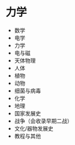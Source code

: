 # 力学



* 数学
* 电学
* 力学
* 电与磁
* 天体物理
* 人体
* 植物
* 动物
* 细菌与病毒
* 化学
* 地理
* 国家发展史
* 战争（会收录早期二战）
* 文化/器物发展史
* 教程与其他
